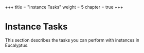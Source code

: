 +++
title = "Instance Tasks"
weight = 5
chapter = true
+++


# Instance Tasks
This section describes the tasks you can perform with instances in Eucalyptus.


